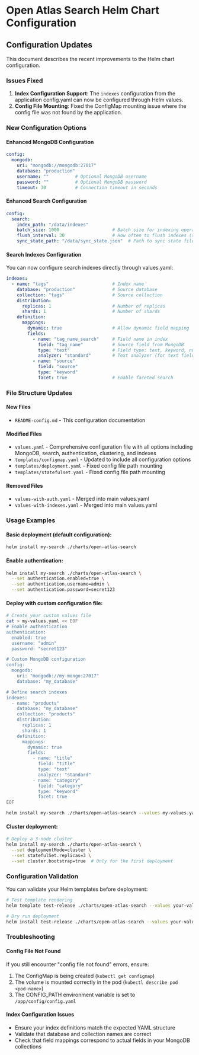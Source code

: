 # Open Atlas Search Helm Chart Configuration

## Configuration Updates

This document describes the recent improvements to the Helm chart configuration.

### Issues Fixed

1. **Index Configuration Support**: The `indexes` configuration from the application config.yaml can now be configured through Helm values.
2. **Config File Mounting**: Fixed the ConfigMap mounting issue where the config file was not found by the application.

### New Configuration Options

#### Enhanced MongoDB Configuration
```yaml
config:
  mongodb:
    uri: "mongodb://mongodb:27017"
    database: "production"
    username: ""          # Optional MongoDB username
    password: ""          # Optional MongoDB password
    timeout: 30           # Connection timeout in seconds
```

#### Enhanced Search Configuration
```yaml
config:
  search:
    index_path: "/data/indexes"
    batch_size: 1000                    # Batch size for indexing operations
    flush_interval: 30                  # How often to flush indexes (seconds)
    sync_state_path: "/data/sync_state.json"  # Path to sync state file
```

#### Search Indexes Configuration
You can now configure search indexes directly through values.yaml:

```yaml
indexes:
  - name: "tags"                        # Index name
    database: "production"              # Source database
    collection: "tags"                  # Source collection
    distribution:
      replicas: 1                       # Number of replicas
      shards: 1                         # Number of shards
    definition:
      mappings:
        dynamic: true                   # Allow dynamic field mapping
        fields:
          - name: "tag_name_search"     # Field name in index
            field: "tag_name"           # Source field from MongoDB
            type: "text"                # Field type: text, keyword, numeric, date
            analyzer: "standard"        # Text analyzer (for text fields)
          - name: "source"
            field: "source"
            type: "keyword"
            facet: true                 # Enable faceted search
```

### File Structure Updates

#### New Files
- `README-config.md` - This configuration documentation

#### Modified Files
- `values.yaml` - Comprehensive configuration file with all options including MongoDB, search, authentication, clustering, and indexes
- `templates/configmap.yaml` - Updated to include all configuration options
- `templates/deployment.yaml` - Fixed config file path mounting
- `templates/statefulset.yaml` - Fixed config file path mounting

#### Removed Files
- `values-with-auth.yaml` - Merged into main values.yaml
- `values-with-indexes.yaml` - Merged into main values.yaml

### Usage Examples

#### Basic deployment (default configuration):
```bash
helm install my-search ./charts/open-atlas-search
```

#### Enable authentication:
```bash
helm install my-search ./charts/open-atlas-search \
  --set authentication.enabled=true \
  --set authentication.username=admin \
  --set authentication.password=secret123
```

#### Deploy with custom configuration file:
```bash
# Create your custom values file
cat > my-values.yaml << EOF
# Enable authentication
authentication:
  enabled: true
  username: "admin"
  password: "secret123"

# Custom MongoDB configuration
config:
  mongodb:
    uri: "mongodb://my-mongo:27017"
    database: "my_database"

# Define search indexes
indexes:
  - name: "products"
    database: "my_database"
    collection: "products"
    distribution:
      replicas: 1
      shards: 1
    definition:
      mappings:
        dynamic: true
        fields:
          - name: "title"
            field: "title"
            type: "text"
            analyzer: "standard"
          - name: "category"
            field: "category"
            type: "keyword"
            facet: true
EOF

helm install my-search ./charts/open-atlas-search --values my-values.yaml
```

#### Cluster deployment:
```bash
# Deploy a 3-node cluster
helm install my-search ./charts/open-atlas-search \
  --set deploymentMode=cluster \
  --set statefulSet.replicas=3 \
  --set cluster.bootstrap=true  # Only for the first deployment
```

### Configuration Validation

You can validate your Helm templates before deployment:

```bash
# Test template rendering
helm template test-release ./charts/open-atlas-search --values your-values.yaml

# Dry run deployment
helm install test-release ./charts/open-atlas-search --values your-values.yaml --dry-run
```

### Troubleshooting

#### Config File Not Found
If you still encounter "config file not found" errors, ensure:
1. The ConfigMap is being created (`kubectl get configmap`)
2. The volume is mounted correctly in the pod (`kubectl describe pod <pod-name>`)
3. The CONFIG_PATH environment variable is set to `/app/config/config.yaml`

#### Index Configuration Issues
- Ensure your index definitions match the expected YAML structure
- Validate that database and collection names are correct
- Check that field mappings correspond to actual fields in your MongoDB collections
